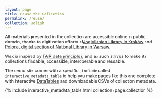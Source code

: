 ```yaml
---
layout: page
title: Reuse the Collection
permalink: /reuse/
collection: polish
---
```


All materials presented in the collection are accessible online in public domain, thanks to digitization efforts of[Jagiellonian Library in Kraków](https://jbc.bj.uj.edu.pl) and [Polona, digital section of National Library in Warsaw](polona.pl).

Wax is inspired by [FAIR data principles](https://journal.code4lib.org/articles/13427), and as such strives to make its collections findable, accessible, interoperable and reusable.

The demo site comes with a specific `_include` called `interactive_metadata_table` to help you make pages like this one complete with interactive [DataTables](https://datatables.net/) and downloadable CSVs of collection metadata.

{% include interactive_metadata_table.html collection=page.collection %}
